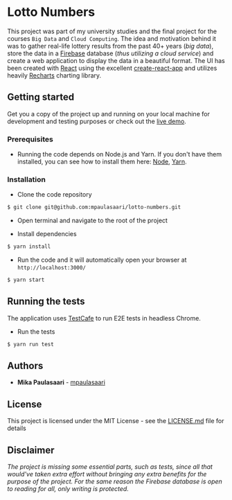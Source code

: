 # Lotto Numbers

This project was part of my university studies and the final project for the courses
`Big Data` and `Cloud Computing`. The idea and motivation behind it was to gather
real-life lottery results from the past 40+ years (*big data*), store the data
in a [Firebase](https://firebase.google.com/) database (*thus utilizing a cloud
service*) and create a web application to display the data in a beautiful format.
The UI has been created with [React](https://reactjs.org/) using the excellent
[create-react-app](https://github.com/facebook/create-react-app) and utilizes heavily
[Recharts](http://recharts.org/en-US/) charting library.

## Getting started

Get you a copy of the project up and running on your local machine for
development and testing purposes or check out the
[live demo](https://lotto-numbers-big-data.firebaseapp.com/).

### Prerequisites

- Running the code depends on Node.js and Yarn. If you don't have them installed,
you can see how to install them here: [Node](https://nodejs.org/en/), [Yarn](https://yarnpkg.com/en/docs/install).

### Installation

- Clone the code repository

```bash
$ git clone git@github.com:mpaulasaari/lotto-numbers.git
```
- Open terminal and navigate to the root of the project

- Install dependencies

```bash
$ yarn install
```

- Run the code and it will automatically open your browser at
`http://localhost:3000/`

```bash
$ yarn start
```

## Running the tests
The application uses [TestCafe](http://devexpress.github.io/testcafe/)
to run E2E tests in headless Chrome.

- Run the tests
```bash
$ yarn run test
```

## Authors

- **Mika Paulasaari** - [mpaulasaari](https://github.com/mpaulasaari/)

## License

This project is licensed under the MIT License - see the [LICENSE.md](LICENSE.md)
file for details

## Disclaimer

*The project is missing some essential parts, such as tests, since all that would've
taken extra effort without bringing any extra benefits for the purpose of the project.
For the same reason the Firebase database is open to reading for all, only writing
is protected.*
